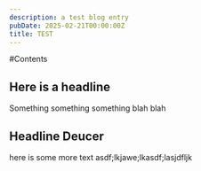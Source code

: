 ```yaml
---
description: a test blog entry
pubDate: 2025-02-21T00:00:00Z
title: TEST
---
```


#Contents

## Here is a headline

Something something something blah blah

## Headline Deucer

here is some more text asdf;lkjawe;lkasdf;lasjdfljk